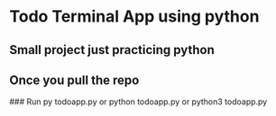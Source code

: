 <h1> Todo Terminal App using python </h1>
<h2> Small project just practicing python </h2>
<h2> Once you pull the repo </h2>
### Run py todoapp.py or python todoapp.py or python3 todoapp.py
